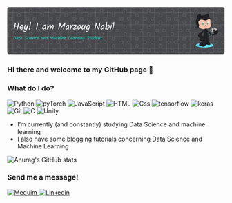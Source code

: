 <img src="/github-header-image.png" alt="banner" />



### Hi there and welcome to my GitHub page 👋




### What do I do?

<p>
  <img alt="Python" src="https://img.shields.io/badge/Pyhton-3776AB?logo=react&logoColor=white&style=for-the-badge" />
  <img alt="pyTorch" src="https://img.shields.io/badge/pyTorch-EE4C2C?logo=angular&logoColor=white&style=for-the-badge" />
  <img alt="JavaScript" src="https://img.shields.io/badge/JavaScript-F7DF1E?logo=javascript&logoColor=white&style=for-the-badge" />
  <img alt="HTML" src="https://img.shields.io/badge/HTML-E34F26?logo=html5&logoColor=white&style=for-the-badge" />
  <img alt="Css" src="https://img.shields.io/badge/Tensorflow-FF6F00?logo=css3&logoColor=white&style=for-the-badge" />
  <img alt="tensorflow" src="https://img.shields.io/badge/Sass-CC6699?logo=sass&logoColor=white&style=for-the-badge" />
  <img alt="keras" src="https://img.shields.io/badge/keras-D00000?logo=gatsby&logoColor=white&style=for-the-badge" />
  <img alt="Git" src="https://img.shields.io/badge/Git-F05032?logo=graphql&logoColor=white&style=for-the-badge" />
  <img alt="C " src="https://img.shields.io/badge/C-A8B9CC?logo=c&logoColor=white&style=for-the-badge" />
  <img alt="Unity" src="https://img.shields.io/badge/Unity-000000?logo=unity&logoColor=white&style=for-the-badge" />
</p>

- I’m currently (and constantly) studying Data Science and machine learning
- I also have some blogging tutorials concerning Data Science and Machine Learning

![Anurag's GitHub stats](https://github-readme-stats.vercel.app/api?username=Marzoug-Nabil&show_icons=true&theme=radical)

### Send me a message!


<p>
  <a href="https://medium.com/@nabilmarzoug49">
    <img alt="Meduim" src="https://img.shields.io/badge/Meduim-000000?logo=instagram&logoColor=white&style=for-the-badge" />
  </a>
  <a href="https://www.linkedin.com/in/marzoug-nabil-427103229/"><img alt="Linkedin" src="https://img.shields.io/badge/linkedin-0077B5?logo=linkedin&logoColor=white&style=for-the-badge" /></a>
</p>
